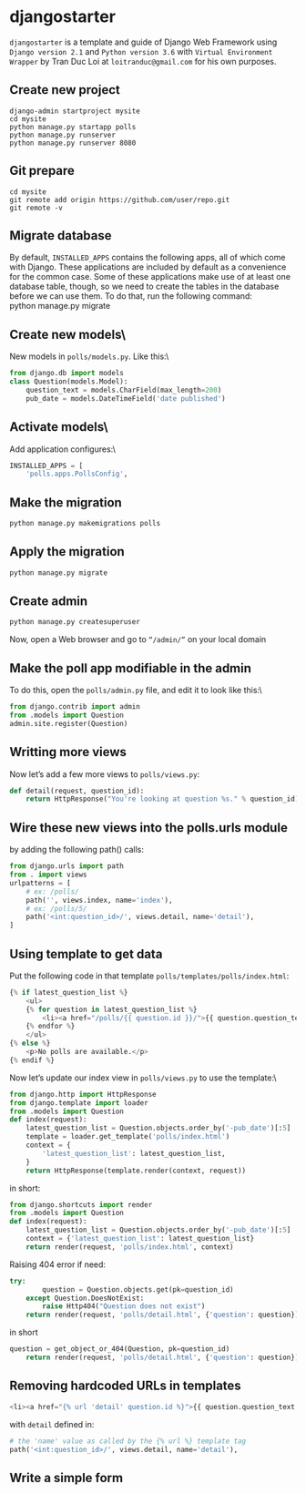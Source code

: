 # djangostarter
`djangostarter` is a template and guide of Django Web Framework using `Django version 2.1` and `Python version 3.6` with `Virtual Environment Wrapper` by Tran Duc Loi at `loitranduc@gmail.com` for his own purposes.
## Create new project
```
django-admin startproject mysite
cd mysite
python manage.py startapp polls
python manage.py runserver
python manage.py runserver 8080
```

## Git prepare
```
cd mysite
git remote add origin https://github.com/user/repo.git
git remote -v
```
## Migrate database
By default, `INSTALLED_APPS` contains the following apps, all of which come with Django. These applications are included by default as a convenience for the common case. Some of these applications make use of at least one database table, though, so we need to create the tables in the database before we can use them. To do that, run the following command:\
	python manage.py migrate
## Create new models\
New models in `polls/models.py`. Like this:\
```python
from django.db import models
class Question(models.Model):
    question_text = models.CharField(max_length=200)
    pub_date = models.DateTimeField('date published')
```
## Activate models\
Add application configures:\
```python
INSTALLED_APPS = [
	'polls.apps.PollsConfig',
```
## Make the migration
```python
python manage.py makemigrations polls
```
## Apply the migration
```python
python manage.py migrate
```
## Create admin
```python
python manage.py createsuperuser
```
Now, open a Web browser and go to `“/admin/”` on your local domain
## Make the poll app modifiable in the admin
To do this, open the `polls/admin.py` file, and edit it to look like this:\
```python
from django.contrib import admin
from .models import Question
admin.site.register(Question)
```
## Writting more views
Now let’s add a few more views to `polls/views.py`:
```py
def detail(request, question_id):
	return HttpResponse("You're looking at question %s." % question_id)
```
## Wire these new views into the polls.urls module
by adding the following path() calls:
```py
from django.urls import path
from . import views
urlpatterns = [
	# ex: /polls/
	path('', views.index, name='index'),
	# ex: /polls/5/
	path('<int:question_id>/', views.detail, name='detail'),
]
```
## Using template to get data
Put the following code in that template `polls/templates/polls/index.html`:
```py
{% if latest_question_list %}
    <ul>
    {% for question in latest_question_list %}
        <li><a href="/polls/{{ question.id }}/">{{ question.question_text }}</a></li>
    {% endfor %}
    </ul>
{% else %}
    <p>No polls are available.</p>
{% endif %}
```
Now let’s update our index view in `polls/views.py` to use the template:\
```py
from django.http import HttpResponse
from django.template import loader
from .models import Question
def index(request):
    latest_question_list = Question.objects.order_by('-pub_date')[:5]
    template = loader.get_template('polls/index.html')
    context = {
        'latest_question_list': latest_question_list,
    }
    return HttpResponse(template.render(context, request))
```
in short:
```py
from django.shortcuts import render
from .models import Question
def index(request):
    latest_question_list = Question.objects.order_by('-pub_date')[:5]
    context = {'latest_question_list': latest_question_list}
    return render(request, 'polls/index.html', context)
```
Raising 404 error if need:
```py
try:
        question = Question.objects.get(pk=question_id)
    except Question.DoesNotExist:
        raise Http404("Question does not exist")
    return render(request, 'polls/detail.html', {'question': question})
```
in short
```py
question = get_object_or_404(Question, pk=question_id)
    return render(request, 'polls/detail.html', {'question': question})
```
## Removing hardcoded URLs in templates
```py
<li><a href="{% url 'detail' question.id %}">{{ question.question_text }}</a></li>
```
with `detail` defined in:
```py
# the 'name' value as called by the {% url %} template tag
path('<int:question_id>/', views.detail, name='detail'),
```
## Write a simple form
